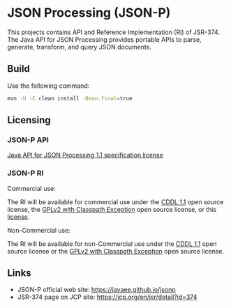 # JSON Processing (JSON-P)

This projects contains API and Reference Implementation (RI) of JSR-374. 
The Java API for JSON Processing provides portable APIs to parse, generate, transform, and query JSON documents.

## Build
Use the following command:
```bash 
mvn -U -C clean install -Dnon.final=true
```

## Licensing

### JSON-P API
[Java API for JSON Processing 1.1 specification license](https://jcp.org/aboutJava/communityprocess/licenses/jsr374/JSR_374-Spec-Java_API_for_JSON_Proc-1.1-11.25.14.pdf)

### JSON-P RI

Commercial use:

The RI will be available for commercial use under the [CDDL 1.1](https://oss.oracle.com/licenses/CDDL+GPL-1.1) open source license, the [GPLv2 with Classpath Exception](https://oss.oracle.com/licenses/CDDL+GPL-1.1) open source license, or this [license](https://jcp.org/aboutJava/communityprocess/licenses/jsr374/OCSL-JSR_374-Java_API_for_JSON_Processing-1.1-AttachD-11.25.14.pdf).

Non-Commercial use:

The RI will be available for non-Commercial use under the [CDDL 1.1](https://oss.oracle.com/licenses/CDDL+GPL-1.1) open source license or the [GPLv2 with Classpath Exception](https://oss.oracle.com/licenses/CDDL+GPL-1.1) open source license.


## Links
- JSON-P official web site: https://javaee.github.io/jsonp
- JSR-374 page on JCP site: https://jcp.org/en/jsr/detail?id=374